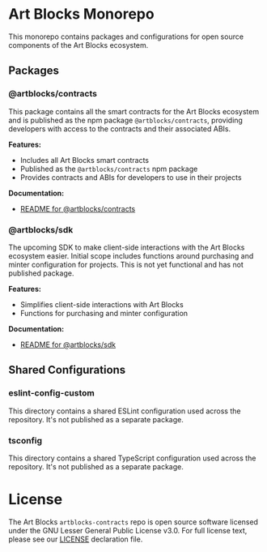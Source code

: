 # Art Blocks Monorepo

This monorepo contains packages and configurations for open source components of the Art Blocks ecosystem.

## Packages

### @artblocks/contracts

This package contains all the smart contracts for the Art Blocks ecosystem and is published as the npm package `@artblocks/contracts`, providing developers with access to the contracts and their associated ABIs.

**Features:**

- Includes all Art Blocks smart contracts
- Published as the `@artblocks/contracts` npm package
- Provides contracts and ABIs for developers to use in their projects

**Documentation:**

- [README for @artblocks/contracts](./packages/contracts/README.md)

### @artblocks/sdk

The upcoming SDK to make client-side interactions with the Art Blocks ecosystem easier. Initial scope includes functions around purchasing and minter configuration for projects. This is not yet functional and has not published package.

**Features:**

- Simplifies client-side interactions with Art Blocks
- Functions for purchasing and minter configuration

**Documentation:**

- [README for @artblocks/sdk](./packages/sdk/README.md)

## Shared Configurations

### eslint-config-custom

This directory contains a shared ESLint configuration used across the repository. It's not published as a separate package.

### tsconfig

This directory contains a shared TypeScript configuration used across the repository. It's not published as a separate package.

# License

The Art Blocks `artblocks-contracts` repo is open source software licensed under the GNU Lesser General Public License v3.0. For full license text, please see our [LICENSE](https://github.com/ArtBlocks/artblocks-contracts/blob/main/packages/contracts/LICENSE) declaration file.

